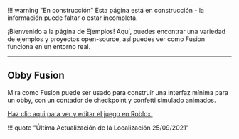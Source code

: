 !!! warning "En construcción"
	Esta página está en construcción - la información puede faltar o estar incompleta.

¡Bienvenido a la página de Ejemplos! Aquí, puedes encontrar una variedad de ejemplos 
y proyectos open-source, así puedes ver como Fusion funciona en un entorno real.

-----

## Obby Fusion

Mira como Fusion puede ser usado para construir una interfaz mínima para un obby, 
con un contador de checkpoint y confetti simulado animados.

[Haz clic aqui para ver y editar el juego en Roblox.](https://www.roblox.com/games/7262692194/Fusion-Obby)

!!! quote "Última Actualización de la Localización 25/09/2021"
